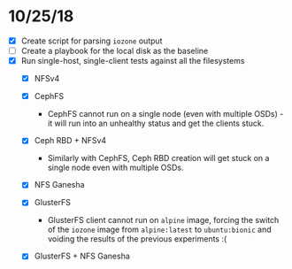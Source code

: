 10/25/18
========

- [x] Create script for parsing `iozone` output
- [ ] Create a playbook for the local disk as the baseline
- [x] Run single-host, single-client tests against all the filesystems
  - [x] NFSv4
  - [x] CephFS
    - CephFS cannot run on a single node (even with multiple OSDs) - it will run into an unhealthy 
      status and get the clients stuck. 
  - [x] Ceph RBD + NFSv4
    - Similarly with CephFS, Ceph RBD creation will get stuck on a single node even with multiple 
    OSDs.
  - [x] NFS Ganesha
  - [x] GlusterFS
    - GlusterFS client cannot run on `alpine` image, forcing the switch of the `iozone` image from 
      `alpine:latest` to `ubuntu:bionic` and voiding the results of the previous experiments :(
  - [x] GlusterFS + NFS Ganesha 
   
